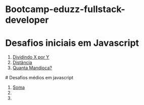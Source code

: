 # Bootcamp-eduzz-fullstack-developer
# Desafios iniciais em Javascript
<ol>
<li><a  href = "javascript/desafios/Dividindo X por Y.js">Dividindo X por Y</a></li>
<li><a href = "javascript/desafios/distancia.js">Distância</a></li>
<li><a href = "javascript/desafios/quantamandioca.js">Quanta Mandioca?</a></li>
</ol>
# Desafios médios em javascript
<ol>
<li><a  href = "javascript/desafios/soma.js">Soma</a></li>
<li><a href = "javascript/desafios/"></a></li>
<li><a href = "javascript/desafios/"></a></li>
</ol>